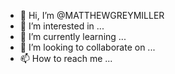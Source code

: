 - 👋 Hi, I’m @MATTHEWGREYMILLER
- 👀 I’m interested in ...
- 🌱 I’m currently learning ...
- 💞️ I’m looking to collaborate on ...
- 📫 How to reach me ...

<!---
MATTHEWGREYMILLER/MATTHEWGREYMILLER is a ✨ special ✨ repository because its `README.md` (this file) appears on your GitHub profile.
You can click the Preview link to take a look at your changes.
--->
